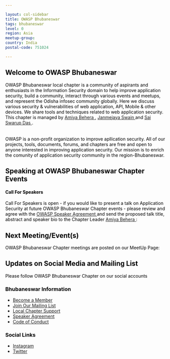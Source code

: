 ```yaml
---

layout: col-sidebar
title: OWASP Bhubaneswar
tags: bhubaneswar
level: 0
region: Asia
meetup-group: 
country: India
postal-code: 751024

---
```



<div style='color:black;'>
<h2 id="welcome">Welcome to OWASP Bhubaneswar</h2>
<div>
OWASP Bhubaneswar local chapter is a community of aspirants and enthusiasts in the Information Security domain to help improve application security, build a community, interact through various events and meetups, and represent the Odisha infosec community globally. Here we discuss various security & vulnerabilities of web application, API, Mobile & other devices. We share tools and techniques related to web application security. This chapter is managed by <a href="mailto:amiya.behera@owasp.org">  Amiya Behera </a> , <a href="mailto:janmejaya.swain@owasp.org"> Janmejaya Swain </a> and <a href="mailto:sai.swarup-das@owasp.org"> Sai Swarup Das </a>. <br> 
</div>
<br>
<br>
OWASP is a non-profit organization to improve apllication security. All of our projects, tools, documents, forums, and chapters are free and open to anyone interested in improving application security. Our mission is to enrich the comunity of application security community in the region-Bhubaneswar.
 


<h2>Speaking at OWASP Bhubaneswar Chapter Events</h2>

<h4>Call For Speakers</h4>

<p>Call For Speakers is open - if you would like to present a talk on Application Security at future OWASP Bhubaneswar Chapter events - please review and agree with the <a href="https://owasp.org/www-policy/legal/speaker-agreement"> OWASP Speaker Agreement </a> and send the proposed talk title, abstract and speaker bio to the Chapter Leader <a href="mailto:amiya.behera@owasp.org"> Amiya Behera </a> :</p>

<h2 id="next-meetingevents">Next Meeting/Event(s)</h2>

<p>OWASP Bhubaneswar Chapter meetings are posted on our MeetUp Page:</p>

<!-- <p>Please visit <a href="https://owasp.org"> our next meeting </a>. </p> -->



<h2 id="updates-on-social-media-and-mailing-list">Updates on Social Media and Mailing List</h2>
<p>Please follow OWASP Bhubaneswar Chapter on our social accounts </p>

<h3 id="bhubaneswar-information">Bhubaneswar Information</h3>
<ul>
  <li><a href="https://www.owasp.org/index.php/Membership">Become a Member</a></li>
  <li><a href="https://groups.google.com/all-groups">Join Our Mailing List</a></li>
  <li><a href="https://owasp.org/donate">Local Chapter Support</a></li>
  <li><a href="https://owasp.org/www-policy/legal/speaker-agreement">Speaker Agreement</a></li>
  <li><a href="https://owasp.org/www-policy/operational/conferences-events.html">Code of Conduct</a></li>
</ul>

<h3 id="social-links">Social Links</h3>
<ul>
  <li><a href="https://www.instagram.com/owasp_bhubaneswar/">Instagram</a></li>
 <li><a href="https://twitter.com/OWASP_BBSR">Twitter</a></li>
</ul>
